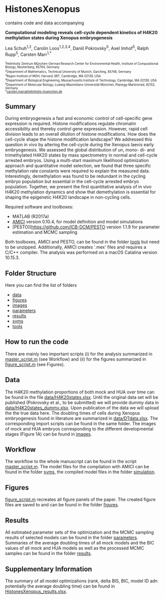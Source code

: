 # HistonesXenopus

contains code and data accompanying 

__Computational modeling reveals cell-cycle dependent kinetics of H4K20 methylation states during Xenopus embryogenesis__

Lea Schuh<sup>1,2</sup>, Carolin Loos<sup>1,2,3,4</sup>, Daniil Pokrovsky<sup>5</sup>, Axel Imhof<sup>5</sup>, Ralph Rupp<sup>5</sup>, Carsten Marr<sup>1,*</sup>

<sub><sup>
<sup>1</sup>Helmholtz Zentrum München-German Research Center for Environmental Health, Institute of Computational Biology, Neuherberg, 85764, Germany <br>
<sup>2</sup>Department of Mathematics, Technical University of Munich, Garching, 85748, Germany <br>
<sup>3</sup>Ragon Institute of MGH, Harvard, MIT, Cambridge, MA 02139, USA <br>
<sup>4</sup>Department of Biological Engineering, Massachusetts Institute of Technology, Cambridge, MA 02139, USA <br>
<sup>5</sup>Department of Molecular Biology, Ludwig-Maximilians-Universität München, Planegg-Martinsried, 82152, Germany <br>
*carsten.marr@helmholtz-muenchen.de <br>
</sup></sub>

## Summary

During embryogenesis a fast and economic control of cell-specific gene expression is required. Histone modifications regulate chromatin accessibility and thereby control gene expression. However, rapid cell division leads to an overall dilution of histone modifications. How does the cell-cycle shape the histone modification landscape?
We addressed this question in vivo by altering the cell-cycle during the Xenopus laevis early embryogenesis. We assessed the global distribution of un, mono- di- and trimethylated H4K20 states by mass spectrometry in normal and cell-cycle arrested embryos. Using a multi-start maximum likelihood optimization approach and quantitative model selection, we found that three specific methylation rate constants were required to explain the measured data. Interestingly, demethylation was found to be redundant in the cycling embryo population but essential in the cell-cycle arrested embryo population. 
Together, we present the first quantitative analysis of in vivo H4K20 methylation dynamics and show that demethylation is essential for shaping the epigenetic H4K20 landscape in non-cycling cells. <br>

Required software and toolboxes:

- MATLAB (R2017a)
- [AMICI](https://github.com/ICB-DCM/AMICI) version 0.10.4, for model definition and model simulations 
- [PESTO](https://github.com/ICB-DCM/PESTO version 1.1.9 for parameter estimation and MCMC sampling

Both toolboxes, AMICI and PESTO, can be found in the folder [tools](tools) but need to be unzipped. Additionally, AMICI creates '.mex' files and requires a C/C++ compiler. The analysis was performed on a macOS Catalina version 10.15.3. <br>

## Folder Structure

Here you can find the list of folders

- [data](data)
- [figures](figures)
- [images](images)
- [parameters](parameters)
- [results](results)
- [syms](syms)
- [tools](tools)

## How to run the code

There are mainly two important scripts (i) for the analysis summarized in [master_script.m](master_script.m) (see Workflow) and (ii) for the figures summarized in [figure_script.m](figure_script.m) (see Figures).

## Data

The H4K20 methylation proportions of both mock and HUA over time can be found in the file [data/H4K20states.xlsx](data/H4K20states.xlsx). Until the original data set will be published (Pokrovsky et al., to be submitted) we will provide dummy data in [data/H4K20states_dummy.xlsx](data/H4K20states_dummy.xlsx). Upon publication of the data we will upload the the true data here. The doubling times of cells during Xenopus embryogenesis found in literature are summarized in [data/DTdata.xlsx](data/DTdata.xlsx). The corresponding import scripts can be found in the same folder. The images of mock and HUA embryos corresponding to the different developmental stages (Figure 1A) can be found in [images](images).

## Workflow

The workflow to the whole manuscript can be found in the script [master_script.m](master_script.m).
The model files for the compilation with AMICI can be found in the folder [syms](syms), the compiled model files in the folder [simulation](simulation).

## Figures
[figure_script.m](figure_script.m) recreates all figure panels of the paper. The created figure files are saved to and can be found in the folder [figures](figures).

## Results

All estimated parameter sets of the optimization and the MCMC sampling results of selected models can be found in the folder [parameters](parameters). Summaries of the average doubling times of all mock models and the BIC values of all mock and HUA models as well as the processed MCMC samples can be found in the folder [results](results).

## Supplementary Information

The summary of all model optimizations (rank, delta BIS, BIC, model ID adn potentially the average doubling time) can be found in [HistonesXenopus_results.xlsx](HistonesXenopus_results.xlsx).
